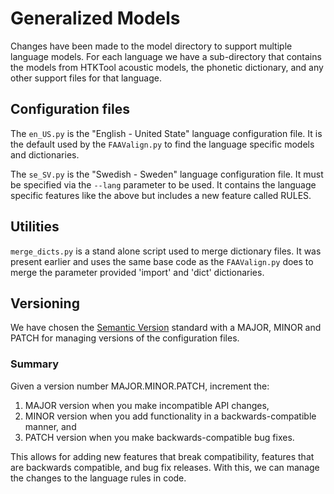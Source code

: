 # Generalized Models

Changes have been made to the model directory to support multiple language models. For each language we have a 
sub-directory that contains the models from HTKTool acoustic models, the phonetic dictionary, and any other 
support files for that language.

## Configuration files

The `en_US.py` is the "English - United State" language configuration file. It is the default used by 
the `FAAValign.py` to find the language specific models and dictionaries.

The `se_SV.py` is the "Swedish - Sweden" language configuration file. It must be specified via the `--lang` parameter
to be used. It contains the language specific features like the above but includes a new feature called RULES.
 

## Utilities

`merge_dicts.py` is a stand alone script used to merge dictionary files. It was present earlier and uses the same base
code as the `FAAValign.py` does to merge the parameter provided 'import' and 'dict' dictionaries.

## Versioning

We have chosen the [Semantic Version](http://semver.org) standard with a MAJOR, MINOR and PATCH 
for managing versions of the configuration files.

### Summary

Given a version number MAJOR.MINOR.PATCH, increment the:

1. MAJOR version when you make incompatible API changes,
1. MINOR version when you add functionality in a backwards-compatible manner, and
1. PATCH version when you make backwards-compatible bug fixes.

This allows for adding new features that break compatibility, features that are backwards compatible,
and bug fix releases. With this, we can manage the changes to the language rules in code.